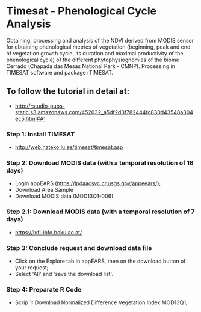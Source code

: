 # Timesat - Phenological Cycle Analysis
Obtaining, processing and analysis of the NDVI derived from MODIS sensor for obtaining phenological metrics of vegetation (beginning, peak and end of vegetation growth cycle, its duration and maximal productivity of the phenological cycle) of the different phytophysiognomies of the biome Cerrado (Chapada das Mesas National Park - CMNP). Processing in TIMESAT software and package rTIMESAT.

## To follow the tutorial in detail at: 
  - http://rstudio-pubs-static.s3.amazonaws.com/452032_a5df2d3f782444fc830d43548a304ec5.html#A1

### Step 1: Install TIMESAT 
  - http://web.nateko.lu.se/timesat/timesat.asp

### Step 2: Download MODIS data (with a temporal resolution of 16 days)
  - Login appEARS (https://lpdaacsvc.cr.usgs.gov/appeears/);
  - Download Area Sample
  - Download MODIS data (MOD13Q1-006)
### Step 2.1: Download MODIS data (with a temporal resolution of 7 days)
  - https://ivfl-info.boku.ac.at/
 
### Step 3: Conclude request and download data file
  - Click on the Explore tab in appEARS, then on the download button of your request;
  - Select 'All' and 'save the download list'.
 
 ### Step 4: Preparate R Code
  - Scrip 1: Download Normalized Difference Vegetation Index MOD13Q1;
 
 

